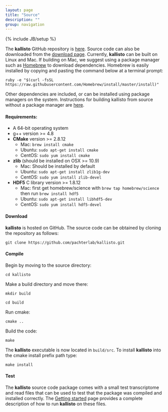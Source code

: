 ```yaml
---
layout: page
title: "Source"
description: ""
group: navigation
---
```

{% include JB/setup %}

The __kallisto__ GitHub repository is [here](https://github.com/pachterlab/kallisto). Source code can also be downloaded from the [download page](download.html). Currently, __kallisto__ can be built on Linux and Mac. If building on Mac, we suggest using a package manager such as [Homebrew](http://brew.sh) to download dependencies. Homebrew is easily installed by copying and pasting the command below at a terminal prompt:

`ruby -e "$(curl -fsSL https://raw.githubusercontent.com/Homebrew/install/master/install)"`


Other dependencies are included, or can be installed using package managers on the system. Instructions for building kallisto from source without a package manager are [here](http://pachterlab.github.io/kallisto/local_build.html).

#### Requirements:

- A 64-bit operating system
- g++ version >= 4.8
- __CMake__ version >= 2.8.12
    - Mac: `brew install cmake`
    - Ubuntu: `sudo apt-get install cmake`
    - CentOS: `sudo yum install cmake`
- __zlib__ (should be installed on OSX >= 10.9)
    - Mac: Should be installed by default
    - Ubuntu: `sudo apt-get install zlib1g-dev`
    - CentOS: `sudo yum install zlib-devel`
- __HDF5__ C library version >= 1.8.12
    - Mac: first get homebrew/science with `brew tap homebrew/science` then run `brew install hdf5`
    - Ubuntu: `sudo apt-get install libhdf5-dev`
    - CentOS: `sudo yum install hdf5-devel`

#### Download

__kallisto__ is hosted on GitHub. The source code can be obtained by cloning the repository as follows:

`git clone https://github.com/pachterlab/kallisto.git`


#### Compile

Begin by moving to the source directory:

`cd kallisto`

Make a build directory and move there:

`mkdir build`

`cd build`

Run cmake:

`cmake ..`

Build the code:

`make`

The __kallisto__ executable is now located in `build/src`. To install __kallisto__  into the cmake install prefix path type:

`make install`

#### Test

The __kallisto__ source code package comes with a small test transcriptome and read files that can be used to test that the package was compiled and installed correctly. The [Getting started](starting.html) page provides a complete description of how to run __kallisto__ on these files.
